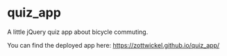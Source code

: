 # quiz_app
A little jQuery quiz app about bicycle commuting.

You can find the deployed app here: https://zottwickel.github.io/quiz_app/
